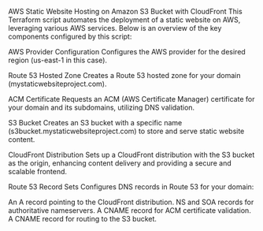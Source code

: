 AWS Static Website Hosting on Amazon S3 Bucket with CloudFront
This Terraform script automates the deployment of a static website on AWS, leveraging various AWS services. Below is an overview of the key components configured by this script:

AWS Provider Configuration
Configures the AWS provider for the desired region (us-east-1 in this case).

Route 53 Hosted Zone
Creates a Route 53 hosted zone for your domain (mystaticwebsiteproject.com).

ACM Certificate
Requests an ACM (AWS Certificate Manager) certificate for your domain and its subdomains, utilizing DNS validation.

S3 Bucket
Creates an S3 bucket with a specific name (s3bucket.mystaticwebsiteproject.com) to store and serve static website content.

CloudFront Distribution
Sets up a CloudFront distribution with the S3 bucket as the origin, enhancing content delivery and providing a secure and scalable frontend.

Route 53 Record Sets
Configures DNS records in Route 53 for your domain:

An A record pointing to the CloudFront distribution.
NS and SOA records for authoritative nameservers.
A CNAME record for ACM certificate validation.
A CNAME record for routing to the S3 bucket.
